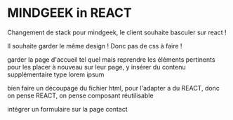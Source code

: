 # MINDGEEK in REACT

Changement de stack pour mindgeek, le client souhaite basculer sur react !

Il souhaite garder le même design ! Donc pas de css à faire !

garder la page d'accueil tel quel
mais reprendre les éléments pertinents pour les placer à nouveau sur leur page, y insérer du contenu supplémentaire type lorem ipsum


bien faire un découpage du fichier html, pour l'adapter a du REACT, donc on pense REACT, on pense composant réutilisable

intégrer un formulaire sur la page contact 
